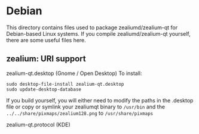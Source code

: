 
Debian
====================
This directory contains files used to package zealiumd/zealium-qt
for Debian-based Linux systems. If you compile zealiumd/zealium-qt yourself, there are some useful files here.

## zealium: URI support ##


zealium-qt.desktop  (Gnome / Open Desktop)
To install:

	sudo desktop-file-install zealium-qt.desktop
	sudo update-desktop-database

If you build yourself, you will either need to modify the paths in
the .desktop file or copy or symlink your zealiumqt binary to `/usr/bin`
and the `../../share/pixmaps/zealium128.png` to `/usr/share/pixmaps`

zealium-qt.protocol (KDE)

